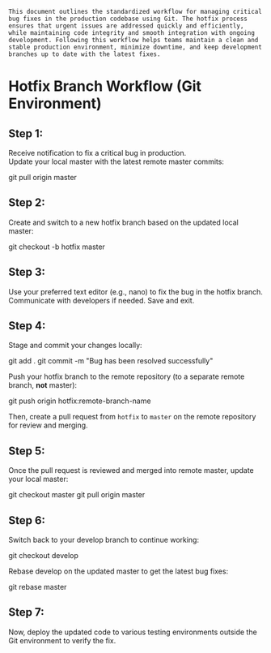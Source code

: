 
```
This document outlines the standardized workflow for managing critical bug fixes in the production codebase using Git. The hotfix process ensures that urgent issues are addressed quickly and efficiently, while maintaining code integrity and smooth integration with ongoing development. Following this workflow helps teams maintain a clean and stable production environment, minimize downtime, and keep development branches up to date with the latest fixes.
```

# Hotfix Branch Workflow (Git Environment)

## Step 1:
Receive notification to fix a critical bug in production.  
Update your local master with the latest remote master commits:

git pull origin master

## Step 2:
Create and switch to a new hotfix branch based on the updated local master:

git checkout -b hotfix master

## Step 3:
Use your preferred text editor (e.g., nano) to fix the bug in the hotfix branch.  
Communicate with developers if needed. Save and exit.

## Step 4:
Stage and commit your changes locally:

git add .
git commit -m "Bug has been resolved successfully"

Push your hotfix branch to the remote repository (to a separate remote branch, **not** master):

git push origin hotfix:remote-branch-name

Then, create a pull request from `hotfix` to `master` on the remote repository for review and merging.

## Step 5:
Once the pull request is reviewed and merged into remote master, update your local master:

git checkout master
git pull origin master

## Step 6:
Switch back to your develop branch to continue working:

git checkout develop

Rebase develop on the updated master to get the latest bug fixes:

git rebase master

## Step 7:
Now, deploy the updated code to various testing environments outside the Git environment to verify the fix.
